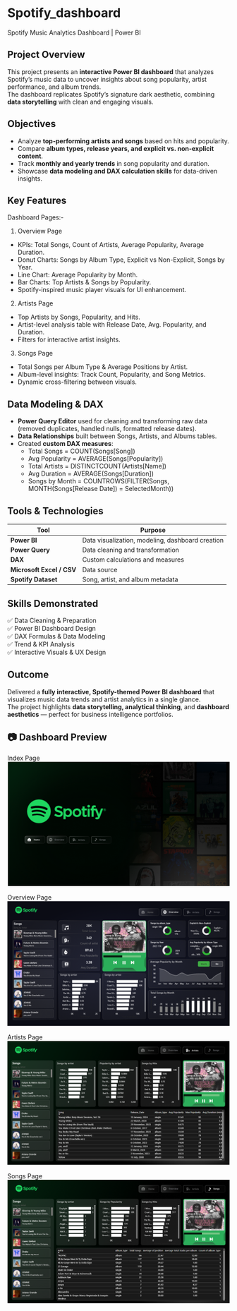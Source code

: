 # Spotify_dashboard
Spotify Music Analytics Dashboard | Power BI



## Project Overview
This project presents an **interactive Power BI dashboard** that analyzes Spotify’s music data to uncover insights about song popularity, artist performance, and album trends.  
The dashboard replicates Spotify’s signature dark aesthetic, combining **data storytelling** with clean and engaging visuals.



## Objectives
- Analyze **top-performing artists and songs** based on hits and popularity.  
- Compare **album types, release years, and explicit vs. non-explicit content**.  
- Track **monthly and yearly trends** in song popularity and duration.  
- Showcase **data modeling and DAX calculation skills** for data-driven insights.



## Key Features
Dashboard Pages:-
1. Overview Page
- KPIs: Total Songs, Count of Artists, Average Popularity, Average Duration.  
- Donut Charts: Songs by Album Type, Explicit vs Non-Explicit, Songs by Year.  
- Line Chart: Average Popularity by Month.  
- Bar Charts: Top Artists & Songs by Popularity.  
- Spotify-inspired music player visuals for UI enhancement.

2. Artists Page
- Top Artists by Songs, Popularity, and Hits.  
- Artist-level analysis table with Release Date, Avg. Popularity, and Duration.  
- Filters for interactive artist insights.

3. Songs Page
- Total Songs per Album Type & Average Positions by Artist.  
- Album-level insights: Track Count, Popularity, and Song Metrics.  
- Dynamic cross-filtering between visuals.


## Data Modeling & DAX
- **Power Query Editor** used for cleaning and transforming raw data (removed duplicates, handled nulls, formatted release dates).  
- **Data Relationships** built between Songs, Artists, and Albums tables.  
- Created **custom DAX measures**:
  - Total Songs = COUNT(Songs[Song])
  - Avg Popularity = AVERAGE(Songs[Popularity])
  - Total Artists = DISTINCTCOUNT(Artists[Name])
  - Avg Duration = AVERAGE(Songs[Duration])
  - Songs by Month = COUNTROWS(FILTER(Songs, MONTH(Songs[Release Date]) = SelectedMonth))



## Tools & Technologies
| Tool | Purpose |
|------|----------|
| **Power BI** | Data visualization, modeling, dashboard creation |
| **Power Query** | Data cleaning and transformation |
| **DAX** | Custom calculations and measures |
| **Microsoft Excel / CSV** | Data source |
| **Spotify Dataset** | Song, artist, and album metadata |



## Skills Demonstrated
✅ Data Cleaning & Preparation  
✅ Power BI Dashboard Design  
✅ DAX Formulas & Data Modeling  
✅ Trend & KPI Analysis  
✅ Interactive Visuals & UX Design  



## Outcome
Delivered a **fully interactive, Spotify-themed Power BI dashboard** that visualizes music data trends and artist analytics in a single glance.  
The project highlights **data storytelling, analytical thinking**, and **dashboard aesthetics** — perfect for business intelligence portfolios.



## 📷 Dashboard Preview
Index Page  
![Index Page](https://github.com/Nidhi-0110/Spotify_dashboard/blob/main/index.png)

Overview Page  
![Overview Page](https://github.com/Nidhi-0110/Spotify_dashboard/blob/main/Overview.png)

Artists Page  
![Artists Page](https://github.com/Nidhi-0110/Spotify_dashboard/blob/main/Artist.png)

Songs Page  
![Songs Page](https://github.com/Nidhi-0110/Spotify_dashboard/blob/main/Songs.png)

